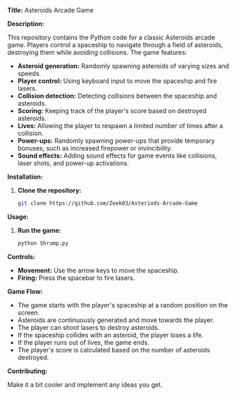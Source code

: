 **Title:** Asteroids Arcade Game

**Description:**

This repository contains the Python code for a classic Asteroids arcade game. Players control a spaceship to navigate through a field of asteroids, destroying them while avoiding collisions. The game features:

- **Asteroid generation:** Randomly spawning asteroids of varying sizes and speeds.
- **Player control:** Using keyboard input to move the spaceship and fire lasers.
- **Collision detection:** Detecting collisions between the spaceship and asteroids.
- **Scoring:** Keeping track of the player's score based on destroyed asteroids.
- **Lives:** Allowing the player to respawn a limited number of times after a collision.
- **Power-ups:** Randomly spawning power-ups that provide temporary bonuses, such as increased firepower or invincibility.
- **Sound effects:** Adding sound effects for game events like collisions, laser shots, and power-up activations.

**Installation:**

1. **Clone the repository:**
   ```bash
   git clone https://github.com/Zeek03/Asteriods-Arcade-Game
   ```

**Usage:**

1. **Run the game:**
   ```bash
   python Shrump.py
   ```

**Controls:**

- **Movement:** Use the arrow keys to move the spaceship.
- **Firing:** Press the spacebar to fire lasers.

**Game Flow:**

- The game starts with the player's spaceship at a random position on the screen.
- Asteroids are continuously generated and move towards the player.
- The player can shoot lasers to destroy asteroids.
- If the spaceship collides with an asteroid, the player loses a life.
- If the player runs out of lives, the game ends.
- The player's score is calculated based on the number of asteroids destroyed.

**Contributing:**

Make it a bit cooler and implement any ideas you get.
